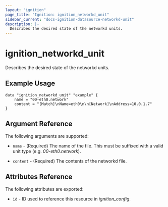 ```yaml
---
layout: "ignition"
page_title: "Ignition: ignition_networkd_unit"
sidebar_current: "docs-ignition-datasource-networkd-unit"
description: |-
  Describes the desired state of the networkd units.
---
```


# ignition\_networkd\_unit

Describes the desired state of the networkd units.

## Example Usage

```
data "ignition_networkd_unit" "example" {
	name = "00-eth0.network"
	content = "[Match]\nName=eth0\n\n[Network]\nAddress=10.0.1.7"
}
```

## Argument Reference

The following arguments are supported:

* `name` - (Required) The name of the file. This must be suffixed with a valid unit type (e.g. _00-eth0.network_).

* `content` - (Required) The contents of the networkd file.

## Attributes Reference

The following attributes are exported:

* `id` - ID used to reference this resource in _ignition_config_.